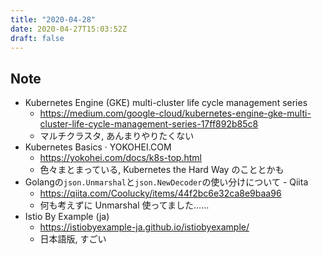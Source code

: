 ```yaml
---
title: "2020-04-28"
date: 2020-04-27T15:03:52Z
draft: false
---
```


## Note

* Kubernetes Engine (GKE) multi-cluster life cycle management series
  * https://medium.com/google-cloud/kubernetes-engine-gke-multi-cluster-life-cycle-management-series-17ff892b85c8
  * マルチクラスタ, あんまりやりたくない
* Kubernetes Basics · YOKOHEI.COM
  * https://yokohei.com/docs/k8s-top.html
  * 色々まとまっている, Kubernetes the Hard Way のこととかも
* Golangの`json.Unmarshal`と`json.NewDecoder`の使い分けについて - Qiita
  * https://qiita.com/Coolucky/items/44f2bc6e32ca8e9baa96
  * 何も考えずに Unmarshal 使ってました……
* Istio By Example (ja)
  * https://istiobyexample-ja.github.io/istiobyexample/
  * 日本語版, すごい
